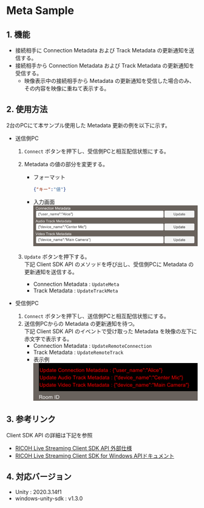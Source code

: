 # Meta Sample

## 1. 機能
* 接続相手に Connection Metadata および Track Metadata の更新通知を送信する。
* 接続相手から Connection Metadata および Track Metadata の更新通知を受信する。
  * 映像表示中の接続相手から Metadata の更新通知を受信した場合のみ、その内容を映像に重ねて表示する。

## 2. 使用方法
2台のPCにて本サンプル使用した Metadata 更新の例を以下に示す。

* 送信側PC
  1. `Connect` ボタンを押下し、受信側PCと相互配信状態にする。
  1. Metadata の値の部分を変更する。

      * フォーマット  
        ``` json
        {"キー":"値"}
        ```

      * 入力画面  
      ![control.png](./images/control.png)

  2. `Update` ボタンを押下する。  
     下記 Client SDK API のメソッドを呼び出し、受信側PCに Metadata の更新通知を送信する。  
     * Connection Metadata : `UpdateMeta` 
     * Track Metadata : `UpdateTrackMeta`  

* 受信側PC
  1. `Connect` ボタンを押下し、送信側PCと相互配信状態にする。  
  2. 送信側PCからの Metadata の更新通知を待つ。  
     下記 Client SDK API のイベントで受け取った Metadata を映像の左下に赤文字で表示する。  
      * Connection Metadata : `UpdateRemoteConnection`  
      * Track Metadata : `UpdateRemoteTrack`  
      * 表示例  
      ![updated.png](./images/updated.png)

## 3. 参考リンク
Client SDK API の詳細は下記を参照
* [RICOH Live Streaming Client SDK API 外部仕様](https://api.livestreaming.ricoh/document/ricoh-live-streaming-client-sdk-api-%e5%a4%96%e9%83%a8%e4%bb%95%e6%a7%98/)
* [RICOH Live Streaming Client SDK for Windows APIドキュメント](https://github.com/ricoh-live-streaming-api/windows-unity-sdk/tree/main/doc)

## 4. 対応バージョン
* Unity : 2020.3.14f1
* windows-unity-sdk : v1.3.0